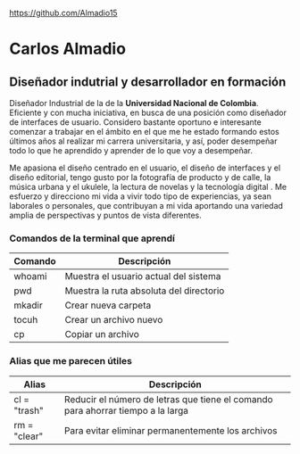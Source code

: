 https://github.com/Almadio15

# Carlos Almadio
## Diseñador indutrial y desarrollador en formación

Diseñador Industrial de la de la **Universidad Nacional de Colombia**. Eficiente y con mucha iniciativa, en busca de una posición como diseñador de interfaces de usuario. Considero bastante oportuno e interesante comenzar a trabajar en el ámbito en el que me he estado formando estos últimos años al realizar mi carrera universitaria, y así, poder desempeñar todo lo que he aprendido y aprender de lo que voy a desempeñar.


Me apasiona el diseño centrado en el usuario, el diseño de interfaces y el diseño editorial, tengo gusto por la fotografía de producto y de calle, la música urbana y el ukulele, la lectura de novelas y la tecnología digital . Me esfuerzo y direcciono mi vida a vivir todo tipo de experiencias, ya sean laborales o personales, que contribuyan a mi vida aportando una variedad amplia de perspectivas y puntos de vista diferentes.


### Comandos de la terminal que aprendí
| Comando | Descripción |
|---------- | ------------------------------ |
| whoami | Muestra el usuario actual del sistema |
| pwd | Muestra la ruta absoluta del directorio |
| mkadir | Crear nueva carpeta |
| tocuh | Crear un archivo nuevo |
| cp | Copiar un archivo |


### Alias que me parecen útiles
| Alias | Descripción |
| --------- | ----------------------- |
| cl = "trash" | Reducir el número de letras que tiene el comando para ahorrar tiempo a la larga |
| rm = "clear" | Para evitar eliminar permanentemente los archivos |